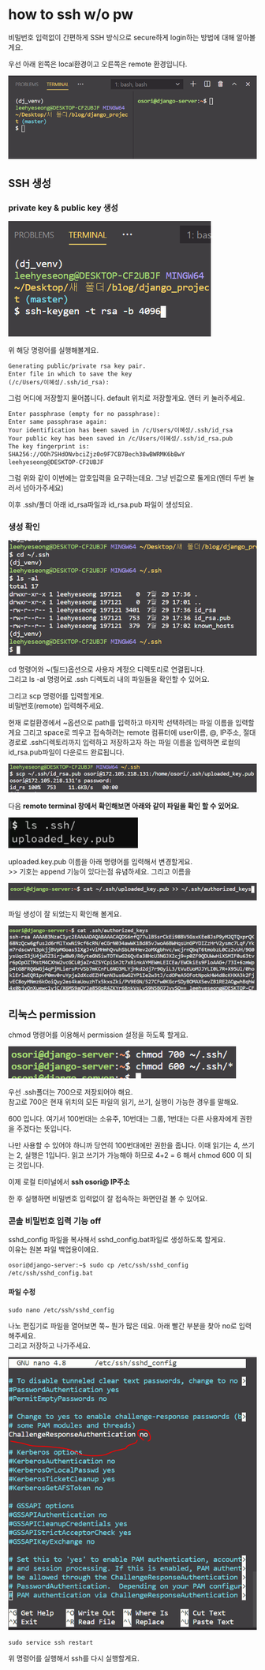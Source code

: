 # how to ssh w/o pw



비밀번호 입력없이 간편하게 SSH 방식으로 secure하게 login하는 방법에 대해 알아볼게요.   
  
우선 아래 왼쪽은 local환경이고 오른쪽은 remote 환경입니다.

![](../../../.gitbook/assets/image%20%28368%29.png)

## SSH 생성 

### private key & public key 생성 

![](../../../.gitbook/assets/image%20%28369%29.png)

위 해당 명령어를 실행해볼게요. 

```text
Generating public/private rsa key pair.
Enter file in which to save the key 
(/c/Users/이혜성/.ssh/id_rsa):
```

그럼 어디에 저장할지 물어봅니다. default 위치로 저장할게요. 엔터 키 눌러주세요. 

```text
Enter passphrase (empty for no passphrase):
Enter same passphrase again:        
Your identification has been saved in /c/Users/이혜성/.ssh/id_rsa       
Your public key has been saved in /c/Users/이혜성/.ssh/id_rsa.pub       
The key fingerprint is:
SHA256://OOh7SHdONvbciZjz0o9F7CB7Bech38wBWRMK6bBwY leehyeseong@DESKTOP-CF2UBJF
```

그럼 위와 같이 이번에는 압호입력을 요구하는데요. 그냥 빈값으로 둘게요\(엔터 두번 눌러서 넘아가주세요\)

이후 .ssh/폴더 아래 id\_rsa파일과 id\_rsa.pub 파일이 생성되요.

### 생성 확인

![](../../../.gitbook/assets/image%20%28370%29.png)

cd 명령어와 ~\(틸드\)옵션으로 사용자 계정으 디렉토리로 연결됩니다.  
그리고 ls -al 명령어로 .ssh 디렉토리 내의 파일들을 확인할 수 있어요.

그리고 scp 명령어를 입력할게요.   
비밀번호\(remote\) 입력해주세요.   
  
현재 로컬환경에서 ~옵션으로 path를 입력하고 마지막 선택하려는 파일 이름을 입력할게요 그리고 space로 띄우고 접속하려는 remote 컴퓨터에 user이름, @,  IP주소, 절대경로로 .ssh디렉토리까지 입력하고 저장하고자 하는 파일 이름을 입력하면 로컬의 id\_rsa.pub파일이 다운로드 완료됩니다.

![](../../../.gitbook/assets/image%20%28371%29.png)

다음 **remote terminal 창에서 확인해보면 아래와 같이 파일을 확인 할 수 있어요.**

![](../../../.gitbook/assets/image%20%28373%29.png)

uploaded.key.pub 이름을 아래 명령어를 입력해서 변경할게요.   
&gt;&gt; 기호는 append 기능이 있다는점 유념하세요. 그리고 이름을 

![](../../../.gitbook/assets/image%20%28374%29.png)

파일 생성이 잘 되었는지 확인해 볼게요. 

![](../../../.gitbook/assets/image%20%28372%29.png)

## 리눅스 permission

chmod 명령어를 이용해서 permission 설정을 하도록 할게요.

![](../../../.gitbook/assets/image%20%28375%29.png)

우선 .ssh폴더는 700으로 저장되어야 해요.   
참고로 700은 현재 위치의 모든 파일의 읽기, 쓰기, 실행이 가능한 경우를 말해요.

  
 600 입니다. 여기서 100번대는 소유주, 10번대는 그룹, 1번대는 다른 사용자에게 권한을 주겠다는 뜻입니다. 

나만 사용할 수 있어야 하니까 당연히 100번대에만 권한을 줍니다. 이때 읽기는 4, 쓰기는 2, 실행은 1입니다. 읽고 쓰기가 가능해야 하므로 4+2 = 6 해서 chmod 600 이 되는 것입니다. 



이제 로컬 터미널에서 **ssh osori@ IP주소**

한 후 실행하면 비밀번호 입력없이 잘 접속하는 화면인걸 볼 수 있어요.

### 콘솔 비밀번호 입력 기능 off

sshd\_config 파일을 복사해서 sshd\_config.bat파일로 생성하도록 할게요.  
이유는 원본 파일 백업용이에요.

```text
osori@django-server:~$ sudo cp /etc/ssh/sshd_config /etc/ssh/sshd_config.bat
```

####  파일 수정

```text
sudo nano /etc/ssh/sshd_config
```

나노 편집기로 파일을 열어보면 쭉~ 뭔가 많은 데요. 아래 빨간 부분을 찾아 no로 입력해주세요.  
그리고 저장하고 나가주세요.

![](../../../.gitbook/assets/image%20%28376%29.png)

```text
sudo service ssh restart
```

위 명령어를 실행해서 ssh를 다시 실행할게요. 

